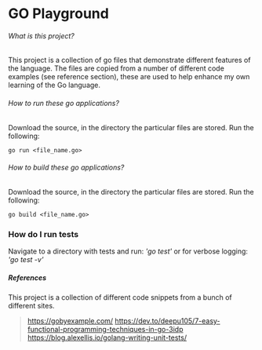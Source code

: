 # GO Playground

###### What is this project?
This project is a collection of go files that demonstrate different
features of the language. The files are copied from a number of different code
examples (see reference section), these are used to help enhance my own learning of the 
Go language.

###### How to run these go applications?
Download the source, in the directory the particular files are stored. 
Run the following:

`go run <file_name.go>`

###### How to build these go applications?
Download the source, in the directory the particular files are stored.
Run the following:

`go build <file_name.go>`

### How do I run tests
Navigate to a directory with tests and run:
_'go test'_
or for verbose logging:
_'go test -v'_ 


##### References
This project is a collection of different code snippets from a bunch of different sites.
> https://gobyexample.com/
> https://dev.to/deepu105/7-easy-functional-programming-techniques-in-go-3idp
> https://blog.alexellis.io/golang-writing-unit-tests/


